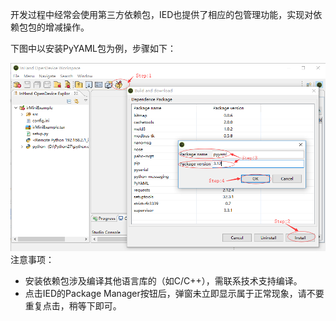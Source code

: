 开发过程中经常会使用第三方依赖包，IED也提供了相应的包管理功能，实现对依赖包包的增减操作。

下图中以安装PyYAML包为例，步骤如下：

![](/assets/installpack.png)注意事项：

* 安装依赖包涉及编译其他语言库的（如C/C++），需联系技术支持编译。
* 点击IED的Package Manager按钮后，弹窗未立即显示属于正常现象，请不要重复点击，稍等下即可。



